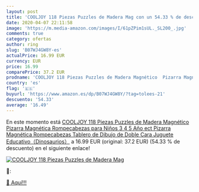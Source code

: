 ```yaml
---
layout: post
title: 'COOLJOY 118 Piezas Puzzles de Madera Mag con un 54.33 % de descuento'
date: 2020-04-07 22:11:58
image: 'https://m.media-amazon.com/images/I/61pZPim1sUL._SL200_.jpg'
comments: true
category: ofertas
author: ring
slug: 'B07WJ4GW8Y-es'
actualPrice: 16.99 EUR
currency: EUR
price: 16.99
comparePrice: 37.2 EUR
prodname: 'COOLJOY 118 Piezas Puzzles de Madera Magnético  Pizarra Magnética Rompecabezas para Niños 3 4 5 Año ect  Pizarra Magnética Rompecabezas  Tablero de Dibujo de Doble Cara Juguete Educativo（Dinosaurios）'
country: 'es'
flag: '🇪🇸'
buyurl: 'https://www.amazon.es/dp/B07WJ4GW8Y/?tag=tolees-21'
descuento: '54.33'
average: '16.49'
---
```


En este momento está [COOLJOY 118 Piezas Puzzles de Madera Magnético  Pizarra Magnética Rompecabezas para Niños 3 4 5 Año ect  Pizarra Magnética Rompecabezas  Tablero de Dibujo de Doble Cara Juguete Educativo（Dinosaurios）](https://www.amazon.es/dp/B07WJ4GW8Y/?tag=tolees-21) a 16.99 EUR (original: 37.2 EUR) (54.33 %  de descuento) en el siguiente enlace!

[![COOLJOY 118 Piezas Puzzles de Madera Mag](https://m.media-amazon.com/images/I/61pZPim1sUL._SL200_.jpg)](https://www.amazon.es/dp/B07WJ4GW8Y/?tag=tolees-21)

🔎:


[🛒 Aquí!!!](https://www.amazon.es/dp/B07WJ4GW8Y/?tag=tolees-21)
